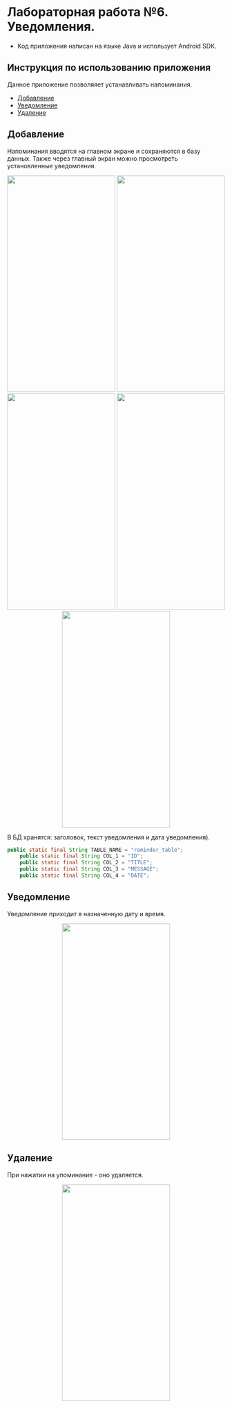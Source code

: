 # Лабораторная работа №6. Уведомления.
- Код приложения написан на языке Java и использует Android SDK.

## Инструкция по использованию приложения
Данное приложение позволяяет устанавливать напоминания.
- [Добавление](#добавление)
- [Уведомление](#уведомление)
- [Удаление](#удаление)

## Добавление
Напоминания вводятся на главном экране и сохраняются в базу данных. Также через главный экран можно просмотреть установленные уведомления.
<p align="center">
<img src="https://sun9-40.userapi.com/impg/K4ms3lK7wnMZOpirpV68VLKGbCSzaa2Cq5XcAA/QD6tSG7v-rQ.jpg?size=720x1520&quality=95&sign=6a88ef995576388c0e434a10c9f8698f&type=album" width="250" height="500"> 
<img src="https://sun9-9.userapi.com/impg/lX9uBWaxA-SA7kwXXYzL31vnS2-fuyIgVP876w/j4NkNv_sguk.jpg?size=720x1520&quality=95&sign=b24cb2e4a74fb9c5c0ed3ea5d4651a49&type=album" width="250" height="500">
<img src="https://sun9-50.userapi.com/impg/MQtTPwrU30dcEX3tTiUhwcWug4AJ_WS3-ZSQpA/ticXwlpy80s.jpg?size=720x1520&quality=95&sign=4ad9fb7d37413c9e7f42c4d8ef458ae5&type=album" width="250" height="500"> 
<img src="https://sun9-60.userapi.com/impg/KNVTDlLBnIS_UUxxL9H7gfYvFzTzMeAbvy0p-g/lUf8GPE73SE.jpg?size=720x1520&quality=95&sign=205183e91aa9f50d122c85148d855b53&type=album" width="250" height="500">
<img src="https://sun9-74.userapi.com/impg/gzSfSpUsPWMFGr10dmGQPCvZMzH4Rr9dDf-5VQ/8DyGFI2tGeE.jpg?size=720x1520&quality=95&sign=a86d4eeb5ac38bffcbae68bb6abd54c4&type=album" width="250" height="500">
</p> 
В БД хранятся: заголовок, текст уведомления и дата 
уведомления).

```java
public static final String TABLE_NAME = "reminder_table";
    public static final String COL_1 = "ID";
    public static final String COL_2 = "TITLE";
    public static final String COL_3 = "MESSAGE";
    public static final String COL_4 = "DATE";
```

## Уведомление
Уведомление приходит в назначенную дату и время.
<p align="center">
<img src="https://sun9-58.userapi.com/impg/auPoMh2Ctk1y9cA5M_S3Vs-uN0Lpr9qpAh8LHA/BHCw2BmUMrA.jpg?size=720x1520&quality=95&sign=830900730e2715b69703f9911d370b20&type=album" width="250" height="500"> 
</p> 

## Удаление
При нажатии на упоминание - оно удаляется.
<p align="center">
<img src="https://sun9-47.userapi.com/impg/4FgLpZYMevxLxWOBAR8dhp17dcF2K1CNOK-qwA/5emwb_yMbDw.jpg?size=720x1520&quality=95&sign=73969c9a348e6595ce9111438d1fd60b&type=album" width="250" height="500"> 
</p>
